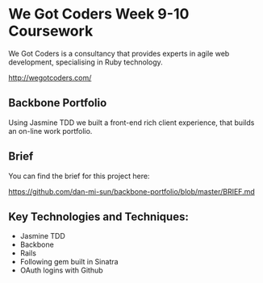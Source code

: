 # We Got Coders Week 9-10 Coursework 

We Got Coders is a consultancy that provides experts in agile web development, specialising in Ruby technology.

http://wegotcoders.com/

## Backbone Portfolio

Using Jasmine TDD we built a front-end rich client experience, that builds an on-line work portfolio. 

## Brief

You can find the brief for this project here:

https://github.com/dan-mi-sun/backbone-portfolio/blob/master/BRIEF.md

## Key Technologies and Techniques:
- Jasmine TDD
- Backbone 
- Rails
- Following gem built in Sinatra
- OAuth logins with Github
